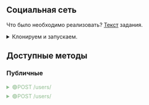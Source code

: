 <h2>Социальная сеть</h2>

Что было необходимо реализовать? [Текст](task.md) задания.

<details>
  <summary>Клонируем и запускаем.</summary>

1. ```bash
   git clone https://github.com/darow/some-go-api
   ```

2. ```bash
   cd sb_social_network
   go run ./cmd/api
   ```
</details>

## Доступные методы ##

<h3>Публичные</h3>

<details>
  <summary style="color: darkseagreen;">🟢POST /users/</summary>

### Создание пользователя ###
##### request example #####

   ```bash
      curl -X POST -d '{"name":"some name","age":"24","friends":[]}' -H "Content-Type: application/json" http://localhost:8080/create
   ```

</details>

<details>
  <summary style="color: darkseagreen;">🟢POST /users/</summary>

### Создание пользователя ###
##### request example #####

   ```bash
      curl -X POST -d '{"source_id":1,"target_id":2}' -H "Content-Type: application/json" http://localhost:8080/make_friends
   ```

</details>

